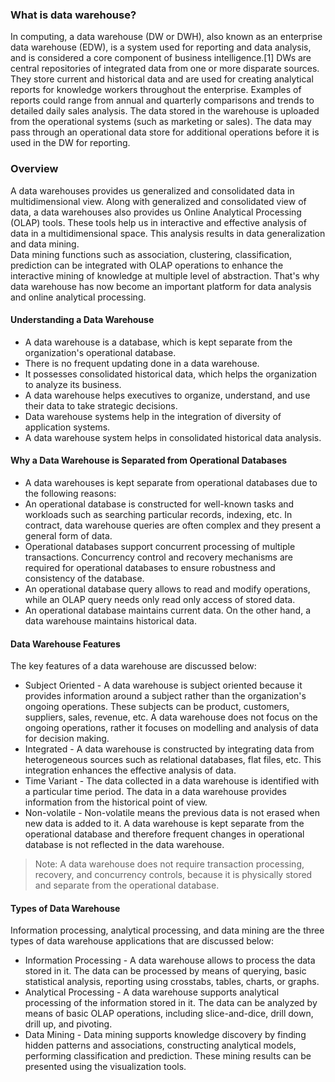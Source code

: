 ### What is data warehouse?
In computing, a data warehouse (DW or DWH), also known as an enterprise data warehouse (EDW), is a system used for reporting and data analysis, and is considered a core component of business intelligence.[1] DWs are central repositories of integrated data from one or more disparate sources. They store current and historical data and are used for creating analytical reports for knowledge workers throughout the enterprise. Examples of reports could range from annual and quarterly comparisons and trends to detailed daily sales analysis.
The data stored in the warehouse is uploaded from the operational systems (such as marketing or sales). The data may pass through an operational data store for additional operations before it is used in the DW for reporting.

### Overview
A data warehouses provides us generalized and consolidated data in multidimensional view. Along with generalized and consolidated view of data, a data warehouses also provides us Online Analytical Processing (OLAP) tools. These tools help us in interactive and effective analysis of data in a multidimensional space. This analysis results in data generalization and data mining.</br>
Data mining functions such as association, clustering, classification, prediction can be integrated with OLAP operations to enhance the interactive mining of knowledge at multiple level of abstraction. That's why data warehouse has now become an important platform for data analysis and online analytical processing.</br>
#### Understanding a Data Warehouse</br>
* A data warehouse is a database, which is kept separate from the organization's operational database.
* There is no frequent updating done in a data warehouse.
* It possesses consolidated historical data, which helps the organization to analyze its business.
* A data warehouse helps executives to organize, understand, and use their data to take strategic decisions.
* Data warehouse systems help in the integration of diversity of application systems.
* A data warehouse system helps in consolidated historical data analysis.

#### Why a Data Warehouse is Separated from Operational Databases
* A data warehouses is kept separate from operational databases due to the following reasons:
* An operational database is constructed for well-known tasks and workloads such as searching particular records, indexing, etc. In contract, data warehouse queries are often complex and they present a general form of data.
* Operational databases support concurrent processing of multiple transactions. Concurrency control and recovery mechanisms are required for operational databases to ensure robustness and consistency of the database.
* An operational database query allows to read and modify operations, while an OLAP query needs only read only access of stored data.
* An operational database maintains current data. On the other hand, a data warehouse maintains historical data.

#### Data Warehouse Features
The key features of a data warehouse are discussed below:
* Subject Oriented - A data warehouse is subject oriented because it provides information around a subject rather than the organization's ongoing operations. These subjects can be product, customers, suppliers, sales, revenue, etc. A data warehouse does not focus on the ongoing operations, rather it focuses on modelling and analysis of data for decision making.
* Integrated - A data warehouse is constructed by integrating data from heterogeneous sources such as relational databases, flat files, etc. This integration enhances the effective analysis of data.
* Time Variant - The data collected in a data warehouse is identified with a particular time period. The data in a data warehouse provides information from the historical point of view.
* Non-volatile - Non-volatile means the previous data is not erased when new data is added to it. A data warehouse is kept separate from the operational database and therefore frequent changes in operational database is not reflected in the data warehouse.

>  Note: A data warehouse does not require transaction processing, recovery, and concurrency controls, because it is physically stored and separate from the operational database.

#### Types of Data Warehouse
Information processing, analytical processing, and data mining are the three types of data warehouse applications that are discussed below:
* Information Processing - A data warehouse allows to process the data stored in it. The data can be processed by means of querying, basic statistical analysis, reporting using crosstabs, tables, charts, or graphs.
* Analytical Processing - A data warehouse supports analytical processing of the information stored in it. The data can be analyzed by means of basic OLAP operations, including slice-and-dice, drill down, drill up, and pivoting.
* Data Mining - Data mining supports knowledge discovery by finding hidden patterns and associations, constructing analytical models, performing classification and prediction. These mining results can be presented using the visualization tools.
